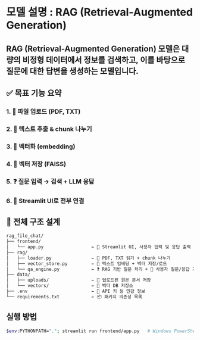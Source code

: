 # 모델 설명 : RAG (Retrieval-Augmented Generation)
## RAG (Retrieval-Augmented Generation) 모델은 대량의 비정형 데이터에서 정보를 검색하고, 이를 바탕으로 질문에 대한 답변을 생성하는 모델입니다.

## ✅ 목표 기능 요약
### 1. 📂 파일 업로드 (PDF, TXT)
### 2. 📄 텍스트 추출 & chunk 나누기
### 3. 🧠 벡터화 (embedding)
### 4. 💾 벡터 저장 (FAISS)
### 5. ❓ 질문 입력 → 검색 + LLM 응답
### 6. 📱 Streamlit UI로 전부 연결

## 📁 전체 구조 설계
```bash
rag_file_chat/
├── frontend/
│   └── app.py                  ← 📱 Streamlit UI, 사용자 입력 및 응답 출력
├── rag/
│   ├── loader.py               ← 📄 PDF, TXT 읽기 + chunk 나누기
│   ├── vector_store.py         ← 🧠 텍스트 임베딩 + 벡터 저장/로드
│   └── qa_engine.py            ← ❓ RAG 기반 질문 처리 + 🧾 사용자 질문/응답 기록 관리 (Chat Memory)
├── data/
│   ├── uploads/                ← 📂 업로드된 원본 문서 저장
│   └── vectors/                ← 💾 벡터 DB 저장소
├── .env                        ← 🔐 API 키 등 민감 정보
└── requirements.txt            ← 📦 패키지 의존성 목록
```

## 실행 방법
```bash
$env:PYTHONPATH="."; streamlit run frontend/app.py   # Windows PowerShell
```